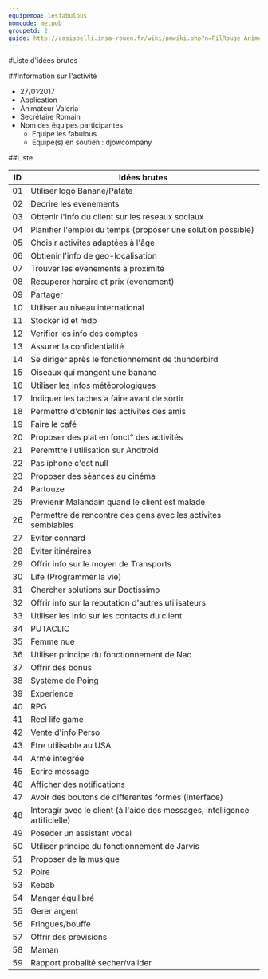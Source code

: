 ```yaml
---
equipemoa: lesfabulous 
nomcode: metpob
groupetd: 2
guide: http://casisbelli.insa-rouen.fr/wiki/pmwiki.php?n=FilRouge.AnimerRemueMeninge
---
```


#Liste d'idées brutes

##Information sur l'activité
- 27/01∕2017
- Application
- Animateur Valeria
- Secrétaire Romain
- Nom des équipes participantes
  - Equipe les fabulous
  - Equipe(s) en soutien : djowcompany

##Liste

| ID 	| Idées brutes 	|
|----	|--------------	|
| 01 	| Utiliser logo Banane/Patate      	|
| 02 	| Decrire les evenements       	|
| 03 	| Obtenir l'info du client sur les réseaux sociaux         	|
| 04 	| Planifier l'emploi du temps (proposer une solution possible)          	|
| 05 	| Choisir activites adaptées à l'âge|
| 06 	| Obtienir l'info de geo-localisation     	|
| 07 	| Trouver les evenements à proximité      	|
| 08 	| Recuperer horaire et prix  (evenement)           	|
| 09 	| Partager     	|
| 10 	| Utiliser au niveau international     	|
| 11 	| Stocker id et mdp      	|
| 12 	| Verifier les info des comptes             	|
| 13 	| Assurer la confidentialité     	|
| 14 	| Se diriger après le fonctionnement de thunderbird     	|
| 15 	| Oiseaux qui mangent une banane     	|
| 16 	| Utiliser les infos  météorologiques             	|
| 17 	| Indiquer les taches a faire avant de sortir     	|
| 18 	| Permettre d'obtenir les activites des amis     	|
| 19 	| Faire le café      	|
| 20 	| Proposer des plat en fonct° des activités             	|
| 21 	| Peremttre l'utilisation sur Andtroid     	|
| 22 	| Pas iphone c'est null     	|
| 23 	| Proposer des séances au cinéma      	|
| 24 	| Partouze   |
| 25 	| Previenir Malandain quand le client est malade|
| 26 	| Permettre de rencontre des gens avec les activites semblables      	|
| 27 	| Eviter connard         	|
| 28 	| Eviter itinéraires        	|
| 29 	| Offrir info sur le moyen de Transports       	|
| 30 	| Life (Programmer la vie)       	|
| 31 	| Chercher solutions sur Doctissimo |
| 32 	| Offrir info sur la réputation d'autres utilisateurs      	|
| 33 	| Utiliser les info sur les contacts du client      	|
| 34	| PUTACLIC  |
| 35 	| Femme nue  |
| 36 	| Utiliser principe du fonctionnement de Nao |
| 37 	| Offrir des bonus       	|
| 38 	| Système de Poing       	|
| 39 	| Experience         	|
| 40 	| RPG        	|
| 41 	| Reel life game       	|
| 42 	| Vente d'info Perso       	|
| 43 	| Etre utilisable au USA         	|
| 44 	| Arme integrée        	|
| 45 	| Ecrire message       	|
| 46 	| Afficher des notifications   |
| 47 	| Avoir des boutons de differentes formes (interface)|
| 48 	| Interagir avec le client (à l'aide des messages, intelligence artificielle)  	|
| 49 	| Poseder un assistant vocal       	|
| 50 	| Utiliser principe du fonctionnement de Jarvis       	|
| 51 	| Proposer de la musique         	|
| 52 	| Poire       	|
| 53 	| Kebab       	|
| 54 	| Manger équilibré         	|
| 55 	| Gerer argent        	|
| 56 	| Fringues/bouffe       	|
| 57 	| Offrir des previsions      	|
| 58 	| Maman        	|
| 59 	| Rapport probalité secher/valider      	|




